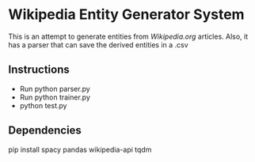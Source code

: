 # Wikipedia Entity Generator System
This is an attempt to generate entities from *Wikipedia.org* articles. Also, it has a parser that can save the derived entities in a .csv    

## Instructions
- Run python parser.py 
- Run python trainer.py
- python test.py
## Dependencies
pip install spacy pandas wikipedia-api tqdm

